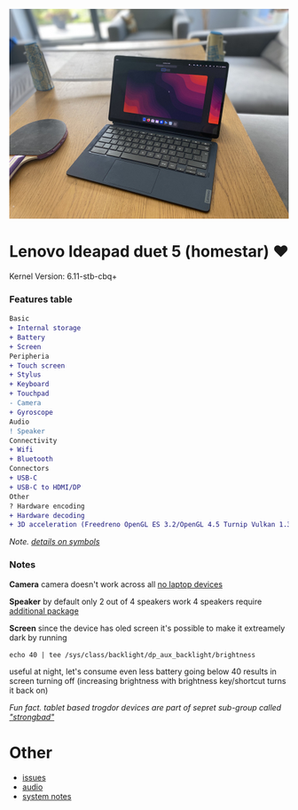 ![homestar](./assets/ipd5.jpg)

# Lenovo Ideapad duet 5 (homestar) ❤️

Kernel Version: 6.11-stb-cbq+

### Features table
```diff
Basic
+ Internal storage
+ Battery
+ Screen
Peripheria
+ Touch screen
+ Stylus
+ Keyboard
+ Touchpad
- Camera
+ Gyroscope
Audio
! Speaker
Connectivity
+ Wifi
+ Bluetooth
Connectors
+ USB-C
+ USB-C to HDMI/DP
Other
? Hardware encoding
+ Hardware decoding
+ 3D acceleration (Freedreno OpenGL ES 3.2/OpenGL 4.5 Turnip Vulkan 1.3)
```
_Note. [details on symbols](../adding-device.md)_
### Notes

**Camera**
camera doesn't work across all [no laptop devices](https://wiki.postmarketos.org/wiki/Google_Kukui_Chromebook_(google-kukui))

**Speaker**
by default only 2 out of 4 speakers work
4 speakers require [additional package](https://github.com/hexdump0815/imagebuilder/discussions/240#discussioncomment-10732006)

**Screen**
since the device has oled screen it's possible to make it extreamely dark
by running
```
echo 40 | tee /sys/class/backlight/dp_aux_backlight/brightness
```
useful at night, let's consume even less battery
going below 40 results in screen turning off (increasing brightness with brightness key/shortcut turns it back on)

_Fun fact. tablet based trogdor devices are part of sepret sub-group called ["strongbad"](https://cros.tech/device/homestar/)_

# Other

- [issues](https://github.com/hexdump0815/imagebuilder/issues/68)
- [audio](https://github.com/hexdump0815/imagebuilder/discussions/240)
- [system notes](../../../../systems/chromebook_trogdor/readme.md)
